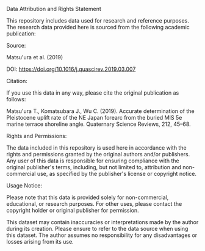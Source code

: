Data Attribution and Rights Statement


This repository includes data used for research and reference purposes. The research data provided here is sourced from the following academic publication:


Source:

Matsu'ura et al. (2019)

DOI: https://doi.org/10.1016/j.quascirev.2019.03.007

Citation:

If you use this data in any way, please cite the original publication as follows:

Matsu'ura T., Komatsubara J., Wu C. (2019). Accurate determination of the Pleistocene uplift rate of the NE Japan forearc from the buried MIS 5e marine terrace shoreline angle. Quaternary Science Reviews, 212, 45–68.

Rights and Permissions:

The data included in this repository is used here in accordance with the rights and permissions granted by the original authors and/or publishers. Any user of this data is responsible for ensuring compliance with the original publisher's terms, including, but not limited to, attribution and non-commercial use, as specified by the publisher's license or copyright notice.

Usage Notice:

Please note that this data is provided solely for non-commercial, educational, or research purposes. For other uses, please contact the copyright holder or original publisher for permission.

This dataset may contain inaccuracies or interpretations made by the author during its creation. Please ensure to refer to the data source when using this dataset. The author assumes no responsibility for any disadvantages or losses arising from its use.
